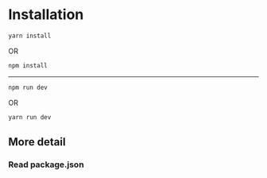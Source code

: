 # Installation

```bash
yarn install
```

OR

```bash
npm install
```

---

```bash
npm run dev
```

OR

```bash
yarn run dev
```

## More detail
### Read package.json